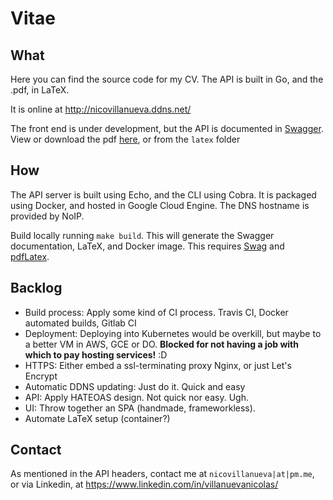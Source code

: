 # Vitae

## What
Here you can find the source code for my CV. The API is built in Go, and the .pdf, in LaTeX.

It is online at http://nicovillanueva.ddns.net/

The front end is under development, but the API is documented in [Swagger](http://nicovillanueva.ddns.net/swagger/index.html). View or download the pdf [here](http://nicovillanueva.ddns.net/api/download), or from the `latex` folder

## How
The API server is built using Echo, and the CLI using Cobra. It is packaged using Docker, and hosted in Google Cloud Engine. The DNS hostname is provided by NoIP.

Build locally running `make build`. This will generate the Swagger documentation, LaTeX, and Docker image. This requires [Swag](https://github.com/swaggo/swag) and [pdfLatex](https://www.tug.org/applications/pdftex/).

## Backlog
- Build process: Apply some kind of CI process. Travis CI, Docker automated builds, Gitlab CI
- Deployment: Deploying into Kubernetes would be overkill, but maybe to a better VM in AWS, GCE or DO. **Blocked for not having a job with which to pay hosting services!** :D
- HTTPS: Either embed a ssl-terminating proxy Nginx, or just Let's Encrypt
- Automatic DDNS updating: Just do it. Quick and easy
- API: Apply HATEOAS design. Not quick nor easy. Ugh.
- UI: Throw together an SPA (handmade, frameworkless).
- Automate LaTeX setup (container?)

## Contact
As mentioned in the API headers, contact me at `nicovillanueva|at|pm.me`, or via Linkedin, at https://www.linkedin.com/in/villanuevanicolas/
